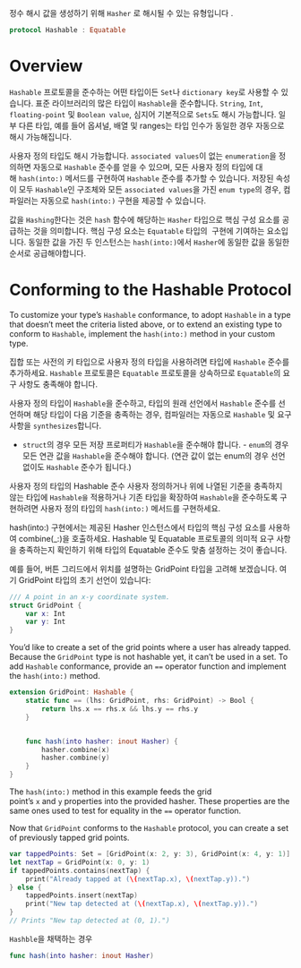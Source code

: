 정수 해시 값을 생성하기 위해 `Hasher` 로 해시될 수 있는 유형입니다 .

```swift
protocol Hashable : Equatable
```

# Overview

`Hashable` 프로토콜을 준수하는 어떤 타입이든 `Set`나 `dictionary key`로 사용할 수 있습니다. 
표준 라이브러리의 많은 타입이 `Hashable`을 준수합니다. `String`, `Int`, `floating-point` 및 `Boolean value`, 심지어 기본적으로 `Sets`도 해시 가능합니다. 
일부 다른 타입, 예를 들어 옵셔널, 배열 및 ranges는 타입 인수가 동일한 경우 자동으로 해시 가능해집니다.

사용자 정의 타입도 해시 가능합니다. `associated values`이 없는 `enumeration`을 정의하면 자동으로 `Hashable` 준수를 얻을 수 있으며, 모든 사용자 정의 타입에 대해 `hash(into:)` 메서드를 구현하여 `Hashable` 준수를 추가할 수 있습니다. 저장된 속성이 모두 `Hashable`인 구조체와 모든 `associated values`을 가진 `enum type`의 경우, 컴파일러는 자동으로 `hash(into:)` 구현을 제공할 수 있습니다.

값을 `Hashing`한다는 것은 `hash` 함수에 해당하는 `Hasher` 타입으로 핵심 구성 요소를 공급하는 것을 의미합니다. 핵심 구성 요소는 `Equatable`  타입의  구현에 기여하는 요소입니다. 
동일한 값을 가진 두 인스턴스는 `hash(into:)`에서 `Hasher`에 동일한 값을 동일한 순서로 공급해야합니다.


# Conforming to the Hashable Protocol  

To customize your type’s `Hashable` conformance, to adopt `Hashable` in a type that doesn’t meet the criteria listed above, or to extend an existing type to conform to `Hashable`, implement the `hash(into:)` method in your custom type.

집합 또는 사전의 키 타입으로 사용자 정의 타입을 사용하려면 타입에 `Hashable` 준수를 추가하세요. `Hashable` 프로토콜은 `Equatable` 프로토콜을 상속하므로 `Equatable`의 요구 사항도 충족해야 합니다.

사용자 정의 타입이 `Hashable`을 준수하고, 타입의 원래 선언에서 `Hashable` 준수를 선언하며 해당 타입이 다음 기준을 충족하는 경우, 컴파일러는 자동으로 `Hashable` 및 요구 사항을 `synthesizes`합니다.

- `struct`의 경우 모든 저장 프로퍼티가 `Hashable`을 준수해야 합니다. 
- `enum`의 경우 모든 연관 값을 `Hashable`을 준수해야 합니다. (연관 값이 없는 enum의 경우 선언 없이도 `Hashable` 준수가 됩니다.)

사용자 정의 타입의 Hashable 준수 사용자 정의하거나 위에 나열된 기준을 충족하지 않는 타입에 `Hashable을` 적용하거나 기존 타입을 확장하여 `Hashable`을 준수하도록 구현하려면 사용자 정의 타입의 `hash(into:)` 메서드를 구현하세요.

hash(into:) 구현에서는 제공된 Hasher 인스턴스에서 타입의 핵심 구성 요소를 사용하여 combine(_:)을 호출하세요. Hashable 및 Equatable 프로토콜의 의미적 요구 사항을 충족하는지 확인하기 위해 타입의 Equatable 준수도 맞춤 설정하는 것이 좋습니다.

예를 들어, 버튼 그리드에서 위치를 설명하는 GridPoint 타입을 고려해 보겠습니다. 여기 GridPoint 타입의 초기 선언이 있습니다:

``` swift
/// A point in an x-y coordinate system.
struct GridPoint {
    var x: Int
    var y: Int
}
```

You’d like to create a set of the grid points where a user has already tapped. Because the `GridPoint` type is not hashable yet, it can’t be used in a set. To add `Hashable` conformance, provide an `==` operator function and implement the `hash(into:)` method.

``` swift
extension GridPoint: Hashable {
    static func == (lhs: GridPoint, rhs: GridPoint) -> Bool {
        return lhs.x == rhs.x && lhs.y == rhs.y
    }


    func hash(into hasher: inout Hasher) {
        hasher.combine(x)
        hasher.combine(y)
    }
}
```

The `hash(into:)` method in this example feeds the grid point’s `x` and `y` properties into the provided hasher. These properties are the same ones used to test for equality in the `==` operator function.

Now that `GridPoint` conforms to the `Hashable` protocol, you can create a set of previously tapped grid points.

``` swift
var tappedPoints: Set = [GridPoint(x: 2, y: 3), GridPoint(x: 4, y: 1)]
let nextTap = GridPoint(x: 0, y: 1)
if tappedPoints.contains(nextTap) {
    print("Already tapped at (\(nextTap.x), \(nextTap.y)).")
} else {
    tappedPoints.insert(nextTap)
    print("New tap detected at (\(nextTap.x), \(nextTap.y)).")
}
// Prints "New tap detected at (0, 1).")
```
`Hashble`을  채택하는 경우

```swift
func hash(into hasher: inout Hasher)
```